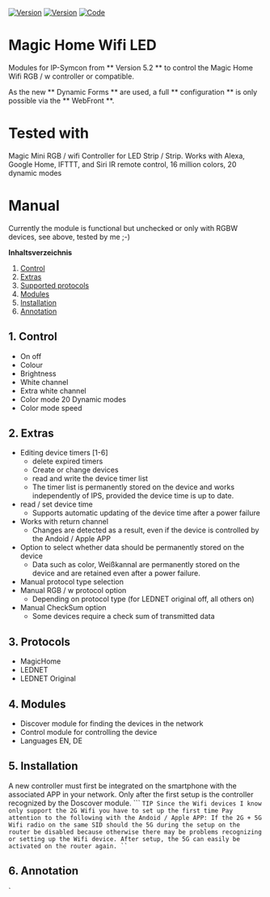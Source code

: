 [![Version](https://img.shields.io/badge/Symcon-PHPModul-red.svg)](#manual)
[![Version](https://img.shields.io/badge/Symcon-Version%20%3E=%205.2-green.svg)](#)
[![Code](https://img.shields.io/badge/Code-PHP-blue.svg)](#manual)

# Magic Home Wifi LED
 
Modules for IP-Symcon from ** Version 5.2 ** to control the Magic Home Wifi RGB / w controller or compatible.

As the new ** Dynamic Forms ** are used, a full ** configuration ** is only possible via the ** WebFront **.

# Tested with
Magic Mini RGB / wifi Controller for LED Strip / Strip. Works with Alexa, Google Home, IFTTT, and Siri IR remote control, 16 million colors, 20 dynamic modes

# Manual
Currently the module is functional but unchecked or only with RGBW devices, see above, tested by me ;-)


**Inhaltsverzeichnis**

1. [Control](#1-control)  
2. [Extras](#2-extras)
3. [Supported protocols](#3-protocols)
4. [Modules](#4-modules)
5. [Installation](#5-installation)
6. [Annotation](#6-annotation)

## 1. Control
- On off
- Colour
- Brightness
- White channel
- Extra white channel
- Color mode 20 Dynamic modes
- Color mode speed

## 2. Extras
- Editing device timers [1-6]
    - delete expired timers
    - Create or change devices
    - read and write the device timer list
    - The timer list is permanently stored on the device and works independently of IPS, provided the device time is up to date.
- read / set device time
    - Supports automatic updating of the device time after a power failure
- Works with return channel
    - Changes are detected as a result, even if the device is controlled by the Andoid / Apple APP
- Option to select whether data should be permanently stored on the device
    - Data such as color, Weißkannal are permanently stored on the device and are retained even after a power failure.
- Manual protocol type selection
- Manual RGB / w protocol option
    - Depending on protocol type (for LEDNET original off, all others on)
- Manual CheckSum option
    - Some devices require a check sum of transmitted data

## 3. Protocols
- MagicHome
- LEDNET
- LEDNET Original


## 4. Modules
- Discover module for finding the devices in the network
- Control module for controlling the device
- Languages EN, DE


## 5. Installation
A new controller must first be integrated on the smartphone with the associated APP in your network. Only after the first setup is the controller recognized by the Doscover module.
``` `
TIP
Since the Wifi devices I know only support the 2G Wifi you have to set up the first time
Pay attention to the following with the Andoid / Apple APP:
If the 2G + 5G Wifi radio on the same SID should the 5G during the setup on the router
be disabled because otherwise there may be problems recognizing or setting up the Wifi device.
After setup, the 5G can easily be activated on the router again.
`` `


## 6. Annotation
`



